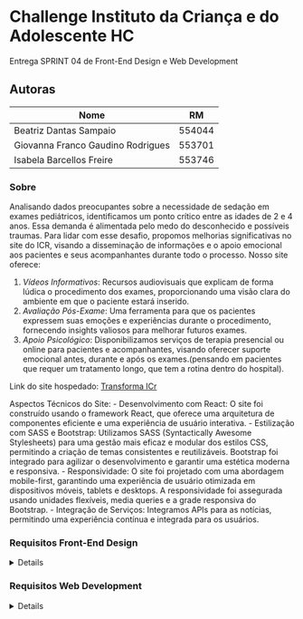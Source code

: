 # Challenge Instituto da Criança e do Adolescente HC
Entrega SPRINT 04 de Front-End Design e Web Development

## Autoras 

|Nome                              |RM             |
|----------------------------------|---------------|
|Beatriz Dantas Sampaio            |554044         |
|Giovanna Franco Gaudino Rodrigues |553701         |
|Isabela Barcellos Freire          |553746         |

### Sobre 
Analisando dados preocupantes sobre a necessidade de sedação em exames pediátricos, identificamos um ponto crítico entre as idades de 2 e 4 anos. Essa demanda é alimentada pelo medo do desconhecido e possíveis traumas.
Para lidar com esse desafio, propomos melhorias significativas no site do ICR, visando a disseminação de informações e o apoio emocional aos pacientes e seus acompanhantes durante todo o processo. Nosso site oferece:
1. *Vídeos Informativos*: Recursos audiovisuais que explicam de forma lúdica o procedimento dos exames, proporcionando uma visão clara do ambiente em que o paciente estará inserido.
2. *Avaliação Pós-Exame*: Uma ferramenta para que os pacientes expressem suas emoções e experiências durante o procedimento, fornecendo insights valiosos para melhorar futuros exames.
3. *Apoio Psicológico*: Disponibilizamos serviços de terapia presencial ou online para pacientes e acompanhantes, visando oferecer suporte emocional antes, durante e após os exames.(pensando em pacientes que requer um tratamento longo, que tem a rotina dentro do hospital).

Link do site hospedado: [Transforma ICr](https://transformaicrfiap.netlify.app/)

Aspectos Técnicos do Site: 
    - Desenvolvimento com React: O site foi construído usando o framework React, que oferece uma arquitetura de componentes eficiente e uma experiência de usuário interativa.
    - Estilização com SASS e Bootstrap: Utilizamos SASS (Syntactically Awesome Stylesheets) para uma gestão mais eficaz e modular dos estilos CSS, permitindo a criação de temas consistentes e reutilizáveis. Bootstrap foi integrado para agilizar o desenvolvimento e garantir uma estética moderna e responsiva.
    - Responsividade: O site foi projetado com uma abordagem mobile-first, garantindo uma experiência de usuário otimizada em dispositivos móveis, tablets e desktops. A responsividade foi assegurada usando unidades flexíveis, media queries e a grade responsiva do Bootstrap.
    - Integração de Serviços: Integramos APIs para as notícias, permitindo uma experiência contínua e integrada para os usuários.

### Requisitos Front-End Design
<details>
    <ul>
        <li>Integração completa com React; </li>
        <li>Utilização de Grid Layout, Flexbox e Bootstrap de forma correta (10 pontos);</li>
        <li>Ultilização de HTMl semântico (10 pontos);</li>
        <li>Utilização de Medias Queries (10 pontos); </li>
        <li>Responsividade Completa do projeto (Desktop - Tablet - Mobile) (40 pontos);</li>
        <li>Entrega: link do repositório (público) no Github. </li>
    </ul>
</details>

### Requisitos Web Development
<details>
    <ul>
        <li>Projeto criado em React utilizando estrutura de componentes e tratamento de estilização com Bootstrap (20 pontos);</li>
        <li>Projeto em React precisa consumir de uma API utilizando recursos de json(Local), revisão do DOM e criação de eventos nas partes do projeto, estilização com sass (60 pontos);</li>
        <li>Estilizar o projeto com Sass e Bootstrap, dentro dos componentes criados utilizar um pelo menos para consumir de uma API. (20 pontos);</li>
        <li>Pode utilizar a documentação do React como guia; </li>
        <li>O projeto deve ser criado dentro das normas W3C; </li>
        <li> O projeto precisa ter criação própria utilizando os conhecimentos adquiridos; </li>
        <li> A estrutura deve ser semântica; </li>
        <li> Versionamento do projeto usando organização no Github; </li>
        <li> Entrega: O formato da entrega deve ser um arquivo compactado sem os módulos;</li>
    </ul>
</details>
